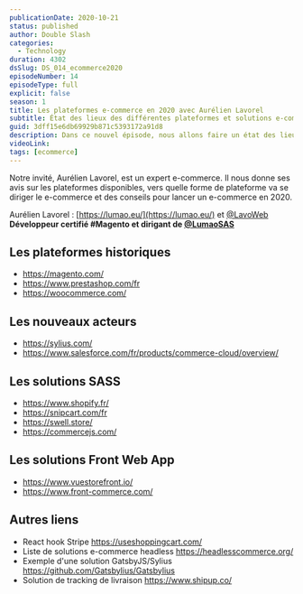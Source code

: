 ```yaml
---
publicationDate: 2020-10-21
status: published
author: Double Slash
categories:
  - Technology
duration: 4302
dsSlug: DS_014_ecommerce2020
episodeNumber: 14
episodeType: full
explicit: false
season: 1
title: Les plateformes e-commerce en 2020 avec Aurélien Lavorel
subtitle: État des lieux des différentes plateformes et solutions e-commerce en 2020. Faut-il encore utiliser les CMS les plus connus (Magento, Prestashop, WooCommerce) ou passer sur des solutions SASS (Shopify..).
guid: 3dff15e6db69929b871c5393172a91d8
description: Dans ce nouvel épisode, nous allons faire un état des lieux des différentes plateformes et solutions e-commerce en 2020. Faut-il encore utiliser les CMS les plus connus (Magento, Prestashop, WooCommerce) ou passer sur des solutions SASS (Shopify..).
videoLink:
tags: [ecommerce]
---
```


Notre invité, Aurélien Lavorel, est un expert e-commerce. Il nous donne ses avis sur les plateformes disponibles, vers quelle forme de plateforme va se diriger le e-commerce et des conseils pour lancer un e-commerce en 2020.

Aurélien Lavorel : [https://lumao.eu/](https://lumao.eu/) et [@LavoWeb](https://twitter.com/LavoWeb)
**Développeur certifié #Magento et dirigant de [@LumaoSAS](https://twitter.com/LumaoSAS)**

## Les plateformes historiques

- https://magento.com/
- https://www.prestashop.com/fr
- https://woocommerce.com/

## Les nouveaux acteurs

- https://sylius.com/
- https://www.salesforce.com/fr/products/commerce-cloud/overview/

## Les solutions SASS

- https://www.shopify.fr/
- https://snipcart.com/fr
- https://swell.store/
- https://commercejs.com/

## Les solutions Front Web App

- https://www.vuestorefront.io/
- https://www.front-commerce.com/

## Autres liens

- React hook Stripe https://useshoppingcart.com/
- Liste de solutions e-commerce headless https://headlesscommerce.org/
- Exemple d'une solution GatsbyJS/Sylius https://github.com/Gatsbylius/Gatsbylius
- Solution de tracking de livraison https://www.shipup.co/




